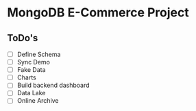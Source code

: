 # MongoDB E-Commerce Project

## ToDo's

- [ ] Define Schema
- [ ] Sync Demo
- [ ] Fake Data
- [ ] Charts
- [ ] Build backend dashboard
- [ ] Data Lake
- [ ] Online Archive
